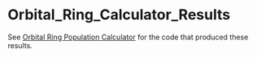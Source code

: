 # Orbital_Ring_Calculator_Results

See [Orbital Ring Population Calculator](https://github.com/jcg1183/Orbital_Ring_Population_Calulator) for the code that produced these results.